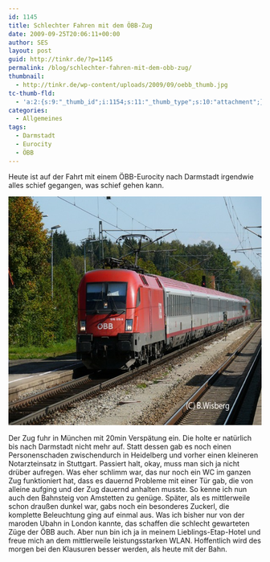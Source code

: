 ```yaml
---
id: 1145
title: Schlechter Fahren mit dem ÖBB-Zug
date: 2009-09-25T20:06:11+00:00
author: SES
layout: post
guid: http://tinkr.de/?p=1145
permalink: /blog/schlechter-fahren-mit-dem-obb-zug/
thumbnail:
  - http://tinkr.de/wp-content/uploads/2009/09/oebb_thumb.jpg
tc-thumb-fld:
  - 'a:2:{s:9:"_thumb_id";i:1154;s:11:"_thumb_type";s:10:"attachment";}'
categories:
  - Allgemeines
tags:
  - Darmstadt
  - Eurocity
  - ÖBB
---
```

Heute ist auf der Fahrt mit einem ÖBB-Eurocity nach Darmstadt irgendwie alles schief gegangen, was schief gehen kann.

<img loading="lazy" src="/assets/2009/09/oebb1.jpg" alt="oebb" title="oebb" width="606" height="455" />

Der Zug fuhr in München mit 20min Verspätung ein. Die holte er natürlich bis nach Darmstadt nicht mehr auf. Statt dessen gab es noch einen Personenschaden zwischendurch in Heidelberg und vorher einen kleineren Notarzteinsatz in Stuttgart. Passiert halt, okay, muss man sich ja nicht drüber aufregen.
Was eher schlimm war, das nur noch ein WC im ganzen Zug funktioniert hat, dass es dauernd Probleme mit einer Tür gab, die von alleine aufging und der Zug dauernd anhalten musste. So kenne ich nun auch den Bahnsteig von Amstetten zu genüge.
Später, als es mittlerweile schon draußen dunkel war, gabs noch ein besonderes Zuckerl, die komplette Beleuchtung ging auf einmal aus. Was ich bisher nur von der maroden Ubahn in London kannte, das schaffen die schlecht gewarteten Züge der ÖBB auch.
Aber nun bin ich ja in meinem Lieblings-Etap-Hotel und freue mich an dem mittlerweile leistungsstarken WLAN. Hoffentlich wird des morgen bei den Klausuren besser werden, als heute mit der Bahn.
